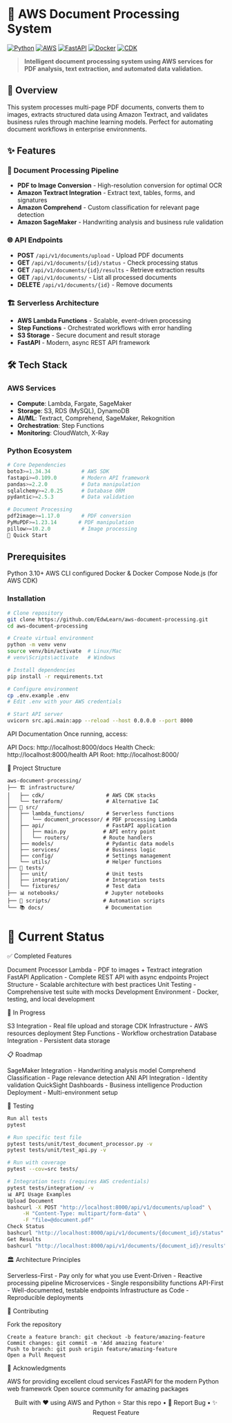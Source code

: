 # 🚀 AWS Document Processing System

[![Python](https://img.shields.io/badge/Python-3.10+-blue.svg)](https://python.org)
[![AWS](https://img.shields.io/badge/AWS-Lambda%20%7C%20Textract%20%7C%20S3-orange.svg)](https://aws.amazon.com)
[![FastAPI](https://img.shields.io/badge/FastAPI-0.109+-green.svg)](https://fastapi.tiangolo.com)
[![Docker](https://img.shields.io/badge/Docker-Supported-blue.svg)](https://docker.com)
[![CDK](https://img.shields.io/badge/AWS%20CDK-Infrastructure-yellow.svg)](https://aws.amazon.com/cdk/)

> **Intelligent document processing system using AWS services for PDF analysis, text extraction, and automated data validation.**

## 🎯 Overview

This system processes multi-page PDF documents, converts them to images, extracts structured data using Amazon Textract, and validates business rules through machine learning models. Perfect for automating document workflows in enterprise environments.

## ✨ Features

### 🔄 **Document Processing Pipeline**
- **PDF to Image Conversion** - High-resolution conversion for optimal OCR
- **Amazon Textract Integration** - Extract text, tables, forms, and signatures
- **Amazon Comprehend** - Custom classification for relevant page detection
- **Amazon SageMaker** - Handwriting analysis and business rule validation

### 🌐 **API Endpoints**
- **POST** `/api/v1/documents/upload` - Upload PDF documents
- **GET** `/api/v1/documents/{id}/status` - Check processing status
- **GET** `/api/v1/documents/{id}/results` - Retrieve extraction results
- **GET** `/api/v1/documents/` - List all processed documents
- **DELETE** `/api/v1/documents/{id}` - Remove documents

### 🏗️ **Serverless Architecture**
- **AWS Lambda Functions** - Scalable, event-driven processing
- **Step Functions** - Orchestrated workflows with error handling
- **S3 Storage** - Secure document and result storage
- **FastAPI** - Modern, async REST API framework

## 🛠️ Tech Stack

### **AWS Services**
- **Compute**: Lambda, Fargate, SageMaker
- **Storage**: S3, RDS (MySQL), DynamoDB
- **AI/ML**: Textract, Comprehend, SageMaker, Rekognition
- **Orchestration**: Step Functions
- **Monitoring**: CloudWatch, X-Ray

### **Python Ecosystem**
```python
# Core Dependencies
boto3>=1.34.34          # AWS SDK
fastapi>=0.109.0        # Modern API framework
pandas>=2.2.0           # Data manipulation
sqlalchemy>=2.0.25      # Database ORM
pydantic>=2.5.3         # Data validation

# Document Processing
pdf2image>=1.17.0       # PDF conversion
PyMuPDF>=1.23.14       # PDF manipulation
pillow>=10.2.0          # Image processing
🚀 Quick Start
```

## Prerequisites

Python 3.10+
AWS CLI configured
Docker & Docker Compose
Node.js (for AWS CDK)

### Installation
```bash
# Clone repository
git clone https://github.com/EdwLearn/aws-document-processing.git
cd aws-document-processing

# Create virtual environment
python -m venv venv
source venv/bin/activate  # Linux/Mac
# venv\Scripts\activate   # Windows

# Install dependencies
pip install -r requirements.txt

# Configure environment
cp .env.example .env
# Edit .env with your AWS credentials

# Start API server
uvicorn src.api.main:app --reload --host 0.0.0.0 --port 8000
```
API Documentation
Once running, access:

API Docs: http://localhost:8000/docs
Health Check: http://localhost:8000/health
API Root: http://localhost:8000/


📁 Project Structure
```
aws-document-processing/
├── 🏗️ infrastructure/
│   ├── cdk/                    # AWS CDK stacks
│   └── terraform/              # Alternative IaC
├── 🐍 src/
│   ├── lambda_functions/       # Serverless functions
│   │   └── document_processor/ # PDF processing Lambda
│   ├── api/                    # FastAPI application
│   │   ├── main.py            # API entry point
│   │   └── routers/           # Route handlers
│   ├── models/                 # Pydantic data models
│   ├── services/               # Business logic
│   ├── config/                 # Settings management
│   └── utils/                  # Helper functions
├── 🧪 tests/
│   ├── unit/                   # Unit tests
│   ├── integration/            # Integration tests
│   └── fixtures/               # Test data
├── 📊 notebooks/               # Jupyter notebooks
├── 🔧 scripts/                 # Automation scripts
└── 📚 docs/                    # Documentation
```

# 🎯 Current Status
✅ Completed Features

 Document Processor Lambda - PDF to images + Textract integration
 FastAPI Application - Complete REST API with async endpoints
 Project Structure - Scalable architecture with best practices
 Unit Testing - Comprehensive test suite with mocks
 Development Environment - Docker, testing, and local development

🚧 In Progress

 S3 Integration - Real file upload and storage
 CDK Infrastructure - AWS resources deployment
 Step Functions - Workflow orchestration
 Database Integration - Persistent data storage

📋 Roadmap

 SageMaker Integration - Handwriting analysis model
 Comprehend Classification - Page relevance detection
 ANI API Integration - Identity validation
 QuickSight Dashboards - Business intelligence
 Production Deployment - Multi-environment setup

🧪 Testing
```bash
Run all tests
pytest

# Run specific test file
pytest tests/unit/test_document_processor.py -v
pytest tests/unit/test_api.py -v

# Run with coverage
pytest --cov=src tests/

# Integration tests (requires AWS credentials)
pytest tests/integration/ -v
📊 API Usage Examples
Upload Document
bashcurl -X POST "http://localhost:8000/api/v1/documents/upload" \
     -H "Content-Type: multipart/form-data" \
     -F "file=@document.pdf"
Check Status
bashcurl "http://localhost:8000/api/v1/documents/{document_id}/status"
Get Results
bashcurl "http://localhost:8000/api/v1/documents/{document_id}/results"
```

🏛️ Architecture Principles

Serverless-First - Pay only for what you use
Event-Driven - Reactive processing pipeline
Microservices - Single responsibility functions
API-First - Well-documented, testable endpoints
Infrastructure as Code - Reproducible deployments

🤝 Contributing

Fork the repository
```
Create a feature branch: git checkout -b feature/amazing-feature
Commit changes: git commit -m 'Add amazing feature'
Push to branch: git push origin feature/amazing-feature
Open a Pull Request
```

🙏 Acknowledgments

AWS for providing excellent cloud services
FastAPI for the modern Python web framework
Open source community for amazing packages


<div align="center">
Built with ❤️ using AWS and Python
⭐ Star this repo • 🐛 Report Bug • ✨ Request Feature
</div>
